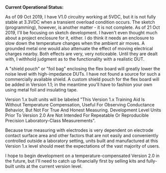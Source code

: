 **Current Operational Status:** 

As of 09 Oct 2019, I have V1.0 circuitry working at 5VDC, but it is not fully stable at 3.3VDC when a transient overload condition occurs.  The sketch (programming), however, is another matter - it is not complete.  As of 21 Oct 2019, I'll be focusing on sketch development.  I haven't even thought much about a project enclosure for it, either.  I do think it needs an enclosure to slow down the temperature changes when the ambient air moves.  A grounded metal one would also attenuate the effect of moving electrical charges nearby.  Both effects are very, very noticeable.  Until they are dealt with, I withhold judgment as to the functionality with a realistic DUT.  

A "shield pouch" or "foil bag" enclosing the flex board will greatly lower the noise level with high-impedance DUTs.  I have not found a source for such a commercially available shield.  A custom shield pouch for the flex board will be added in Version 1.1; in the meantime you'll have to fashion your own using metal foil and insulating tape.  

Version 1.x built units will be labeled "This Version 1.x Training Aid Is Without Temperature Compensation, Useful For Observing Conductance Behavior, But Not For True And Honest Measuring.  Development Level Units Prior To Version 2.0 Are Not Intended For Repeatable Or Reproducible Precision Laboratory-Class Measurements".

Because true measuring with electrodes is very dependent on electrode contact surface area and other factors that are not easily and conveniently controlled outside a laboratory setting, units built and manufactured at this Version 1.x level should meet the expectations of the vast majority of users.

I hope to begin development on a temperature-compensated Version 2.0 in the future, but I'll need to catch up financially first by selling kits and fully-built units at the current version level.  
